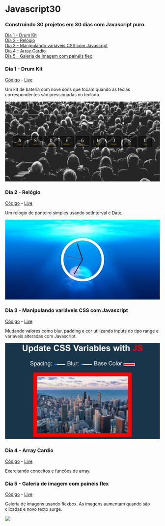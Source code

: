 # Javascript30

### Construindo 30 projetos em 30 dias com Javascript puro.

[Dia 1 - Drum Kit](#dia-1---drum-kit)<br>
[Dia 2 - Relógio](#dia-2---relógio)<br>
[Dia 3 - Manipulando variáveis CSS com Javascript](#dia-3---manipulando-variáveis-css-com-javascript)<br>
[Dia 4 - Array Cardio](#dia-4---array-cardio)<br>
[Dia 5 - Galeria de imagem com painéis flex](#dia-5---galeria-de-imagem-com-painéis-flex)




### Dia 1 - Drum Kit
[Código](https://github.com/marianafurriel/javascript30/tree/master/dia1) - [Live](https://marianafurriel.github.io/javascript30/dia1/)

Um kit de bateria com nove sons que tocam quando as teclas correspondentes são pressionadas no teclado. 

![](/screenshots/dia1.png)

### Dia 2 - Relógio
[Código](https://github.com/marianafurriel/javascript30/tree/master/dia2) - [Live](https://marianafurriel.github.io/javascript30/dia2/)

Um relógio de ponteiro simples usando setInterval e Date.

![](/screenshots/dia2.png)

### Dia 3 - Manipulando variáveis CSS com Javascript
[Código](https://github.com/marianafurriel/javascript30/tree/master/dia3) - [Live](https://marianafurriel.github.io/javascript30/dia3)

Mudando valores como blur, padding e cor utilizando inputs do tipo range e variáveis alteradas com Javascript.

![](/screenshots/dia3.png)

### Dia 4 - Array Cardio
[Código](https://github.com/marianafurriel/javascript30/tree/master/dia4) - [Live](https://marianafurriel.github.io/javascript30/dia4)

Exercitando conceitos e funções de array.

### Dia 5 - Galeria de imagem com painéis flex
[Código](https://github.com/marianafurriel/javascript30/tree/master/dia5) - [Live](https://marianafurriel.github.io/javascript30/dia5)

Galeria de imagens usando flexbox. As imagens aumentam quando são clicadas e novo texto surge.

![](/screenshots/dia5.gif)